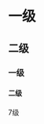 <h1 id="一级标题">一级</h1>
<h2 id="一级标题">二级</h2>
<h3 id="一级标题">一级</h3>
<h4 id="一级标题">二级</h4>
<h7 id="一级标题">7级</h7>